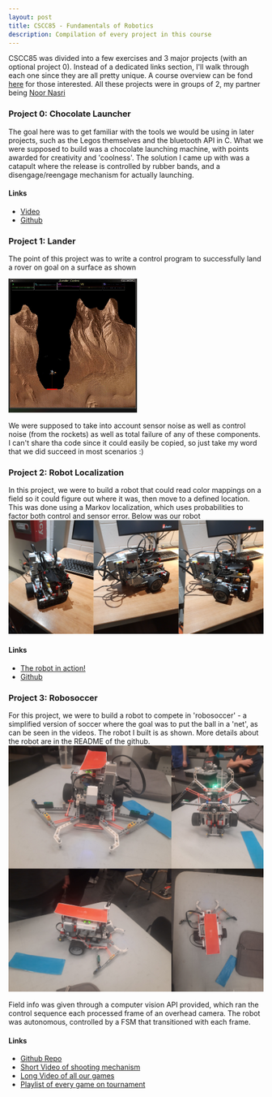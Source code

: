 ```yaml
---
layout: post
title: CSCC85 - Fundamentals of Robotics
description: Compilation of every project in this course
---
```


CSCC85 was divided into a few exercises and 3 major projects (with an optional project 0). Instead of a dedicated links section, I'll walk through each one since they are all pretty unique. A course overview can be fond [here](https://www.cs.toronto.edu/~strider/CSCC85.html) for those interested. All these projects were in groups of 2, my partner being [Noor Nasri](https://github.com/Noor-Nasri)

### Project 0: Chocolate Launcher
The goal here was to get familiar with the tools we would be using in later projects, such as the Legos themselves and the bluetooth API in C. What we were supposed to build was a chocolate launching machine, with points awarded for creativity and 'coolness'. The solution I came up with was a catapult where the release is controlled by rubber bands, and a disengage/reengage mechanism for actually launching.

#### Links
- [Video](https://youtube.com/shorts/qaNhdpgrmq8?si=EnSIkaIECMiOmarE)
- [Github](https://github.com/Choose-the-Napkin/CSCC85_Project0_Catapult)

### Project 1: Lander
The point of this project was to write a control program to successfully land a rover on goal on a surface as shown

![Planet Surface](/assets/images/lander.png)

We were supposed to take into account sensor noise as well as control noise (from the rockets) as well as total failure of any of these components. I can't share tha code since it could easily be copied, so just take my word that we did succeed in most scenarios :)

### Project 2: Robot Localization
In this project, we were to build a robot that could read color mappings on a field so it could figure out where it was, then move to a defined location. This was done using a Markov localization, which uses probabilities to factor both control and sensor error. Below was our robot
![robot](/assets/images/localisation1.png)

#### Links
- [The robot in action!](https://youtube.com/shorts/rVcYOCwwKto?si=EnSIkaIECMiOmarE)
- [Github](https://github.com/Choose-the-Napkin/CSCC85_Project2_Localisation)

### Project 3: Robosoccer
For this project, we were to build a robot to compete in 'robosoccer' - a simplified version of soccer where the goal was to put the ball in a 'net', as can be seen in the videos. The robot I built is as shown. More details about the robot are in the README of the github.
![soccer bot](/assets/images/robosoccer.png)

Field info was given through a computer vision API provided, which ran the control sequence each processed frame of an overhead camera. The robot was autonomous, controlled by a FSM that transitioned with each frame.

#### Links
- [Github Repo](https://github.com/Choose-the-Napkin/CSCC85_Project3_Robosoccer)
- [Short Video of shooting mechanism](https://youtube.com/shorts/OfwFI1kRaYA?si=EnSIkaIECMiOmarE)
- [Long Video of all our games](https://youtu.be/3U22YUuJi5U)
- [Playlist of every game on tournament](https://www.youtube.com/playlist?list=PL2ISZpXBah3xIqqzW_aH4IJMEaVAGgpnQ)
